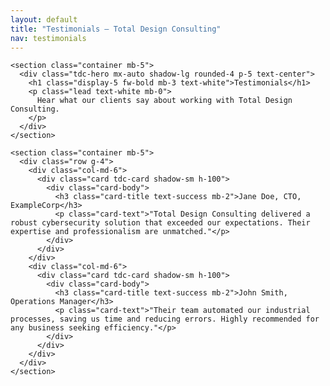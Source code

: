 ```yaml
---
layout: default
title: "Testimonials – Total Design Consulting"
nav: testimonials
---
```


    <section class="container mb-5">
      <div class="tdc-hero mx-auto shadow-lg rounded-4 p-5 text-center">
        <h1 class="display-5 fw-bold mb-3 text-white">Testimonials</h1>
        <p class="lead text-white mb-0">
          Hear what our clients say about working with Total Design Consulting.
        </p>
      </div>
    </section>

    <section class="container mb-5">
      <div class="row g-4">
        <div class="col-md-6">
          <div class="card tdc-card shadow-sm h-100">
            <div class="card-body">
              <h3 class="card-title text-success mb-2">Jane Doe, CTO, ExampleCorp</h3>
              <p class="card-text">"Total Design Consulting delivered a robust cybersecurity solution that exceeded our expectations. Their expertise and professionalism are unmatched."</p>
            </div>
          </div>
        </div>
        <div class="col-md-6">
          <div class="card tdc-card shadow-sm h-100">
            <div class="card-body">
              <h3 class="card-title text-success mb-2">John Smith, Operations Manager</h3>
              <p class="card-text">"Their team automated our industrial processes, saving us time and reducing errors. Highly recommended for any business seeking efficiency."</p>
            </div>
          </div>
        </div>
      </div>
    </section>

